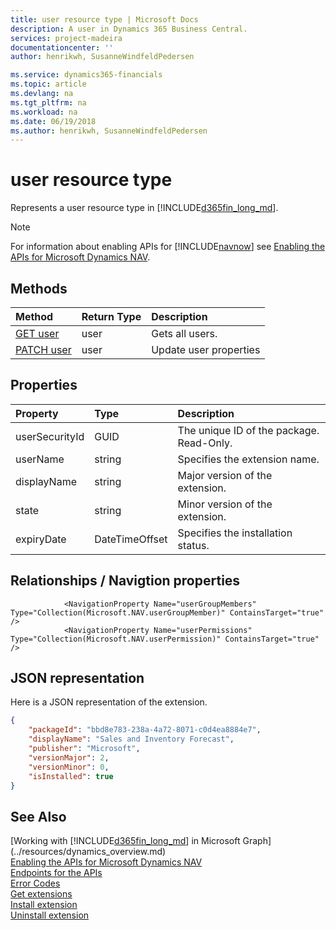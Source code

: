 ```yaml
---
title: user resource type | Microsoft Docs
description: A user in Dynamics 365 Business Central.
services: project-madeira
documentationcenter: ''
author: henrikwh, SusanneWindfeldPedersen

ms.service: dynamics365-financials
ms.topic: article
ms.devlang: na
ms.tgt_pltfrm: na
ms.workload: na
ms.date: 06/19/2018
ms.author: henrikwh, SusanneWindfeldPedersen
---
```


# user resource type
Represents a user resource type in [!INCLUDE[d365fin_long_md](../../includes/d365fin_long_md.md)]. 

> [!NOTE]  
> For information about enabling APIs for [!INCLUDE[navnow](../../includes/navnow_md.md)] see [Enabling the APIs for Microsoft Dynamics NAV](../../enabling-apis-for-dynamics-nav.md).

## Methods

| Method         | Return Type  |Description|
|:---------------|:-------------|:----------|
|[GET user](../api/microsoft/automation/dynamics_user_get.md)|user|Gets all users.|
|[PATCH user](../api/microsoft/automation/dynamics_user_get.md)|user|Update user properties|

## Properties
| Property	      | Type |Description                             |
|:----------------|:-----|:---------------------------------------|
|userSecurityId               |GUID  |The unique ID of the package. Read-Only.|
|userName             |string|Specifies the extension name.                  |
|displayName      |string|Major version of the extension.     |
|state      |string|Minor version of the extension.     |
|expiryDate|DateTimeOffset|Specifies the installation status.|

## Relationships / Navigtion properties


                <NavigationProperty Name="userGroupMembers" Type="Collection(Microsoft.NAV.userGroupMember)" ContainsTarget="true" />
                <NavigationProperty Name="userPermissions" Type="Collection(Microsoft.NAV.userPermission)" ContainsTarget="true" />

## JSON representation
Here is a JSON representation of the extension.

```json
{
    "packageId": "bbd8e783-238a-4a72-8071-c0d4ea8884e7",
    "displayName": "Sales and Inventory Forecast",
    "publisher": "Microsoft",
    "versionMajor": 2,
    "versionMinor": 0,
    "isInstalled": true
}

```

## See Also
[Working with [!INCLUDE[d365fin_long_md](../../includes/d365fin_long_md.md)] in Microsoft Graph](../resources/dynamics_overview.md)  
[Enabling the APIs for Microsoft Dynamics NAV](../../enabling-apis-for-dynamics-nav.md)  
[Endpoints for the APIs](../../endpoints-apis-for-dynamics.md)  
[Error Codes](../dynamics_error_codes.md)  
[Get extensions](../api/microsoft/automation/dynamics_extension_get.md)  
[Install extension](../api/microsoft/automation/dynamics_extension_post.md)  
[Uninstall extension](../api/microsoft/automation/dynamics_extension_post.md)  
